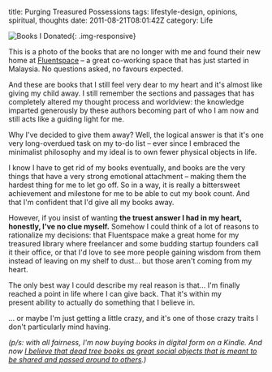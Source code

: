 title: Purging Treasured Possessions
tags: lifestyle-design, opinions, spiritual, thoughts
date: 2011-08-21T08:01:42Z
category: Life

![Books I Donated]({filename}/images/2011/08/20110821-040136.jpg){: .img-responsive}

This is a photo of the books that are no longer with me and found their new home at [Fluentspace][fs] – a great co-working space that has just started in Malaysia. No questions asked, no favours expected.

And these are books that I still feel very dear to my heart and it's almost like giving my child away. I still remember the sections and passages that has completely altered my thought process and worldview: the knowledge imparted generously by these authors becoming part of who I am now and still acts like a guiding light for me.

Why I've decided to give them away? Well, the logical answer is that it's one very long-overdued task on my to-do list – ever since I embraced the minimalist philosophy and my ideal is to own fewer physical objects in life.

I know I have to get rid of my books eventually, and books are the very things that have a very strong emotional attachment – making them the hardest thing for me to let go off. So in a way, it is really a bittersweet achievement and milestone for me to be able to cut my book count. And that I'm confident that I'd give all my books away.

However, if you insist of wanting **the truest answer I had in my heart, honestly, I've no clue myself.** Somehow I could think of a lot of reasons to rationalize my decisions: that Fluentspace make a great home for my treasured library where freelancer and some budding startup founders call it their office, or that I'd love to see more people gaining wisdom from them instead of leaving on my shelf to dust… but those aren't coming from my heart.

The only best way I could describe my real reason is that… I'm finally reached a point in life where I can give back. That it's within my present ability to actually do something that I believe in.

… or maybe I'm just getting a little crazy, and it's one of those crazy traits I don't particularly mind having.

*(p/s: with all fairness, I'm now buying books in digital form on a Kindle. And now [I believe that dead tree books as great social objects that is meant to be shared and passed around to others][seth].)*

[fs]: http://fluentspace.my/
[seth]: http://sethgodin.typepad.com/seths_blog/2008/06/random-thoughts.html
